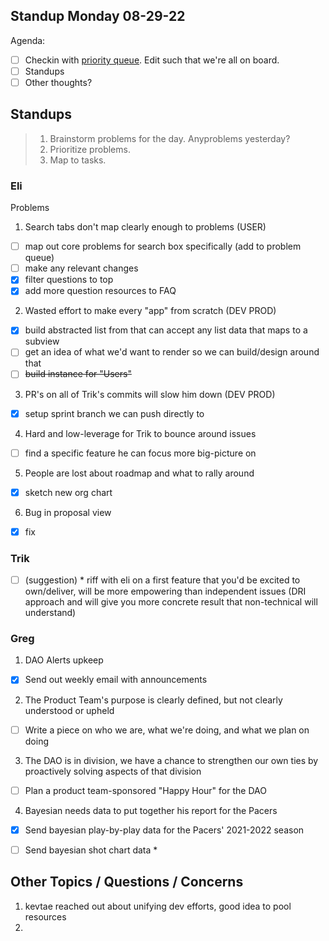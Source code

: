 ## Standup Monday 08-29-22

Agenda:

- [ ] Checkin with [priority queue](https://github.com/orgs/Krause-House/projects/6/views/1). Edit such that we're all on board.
- [ ] Standups
- [ ] Other thoughts?

## Standups

> 1. Brainstorm problems for the day. Anyproblems yesterday?
> 2. Prioritize problems.
> 3. Map to tasks.


### Eli
Problems

1. Search tabs don't map clearly enough to problems (USER)
- [ ] map out core problems for search box specifically (add to problem queue)
- [ ] make any relevant changes
- [x] filter questions to top
- [x] add more question resources to FAQ

2. Wasted effort to make every "app" from scratch (DEV PROD)
- [x] build abstracted list from that can accept any list data that maps to a subview
- [ ] get an idea of what we'd want to render so we can build/design around that
- [ ] ~~build instance for "Users"~~

3. PR's on all of Trik's commits will slow him down (DEV PROD)
- [x] setup sprint branch we can push directly to

4. Hard and low-leverage for Trik to bounce around issues
- [ ] find a specific feature he can focus more big-picture on

5. People are lost about roadmap and what to rally around
- [x] sketch new org chart

6. Bug in proposal view
- [x] fix

### Trik
- [ ] (suggestion) * riff with eli on a first feature that you'd be excited to own/deliver, will be more empowering than independent issues (DRI approach and will give you more concrete result that non-technical will understand)

### Greg

1. DAO Alerts upkeep
- [X] Send out weekly email with announcements

2. The Product Team's purpose is clearly defined, but not clearly understood or upheld
- [ ] Write a piece on who we are, what we're doing, and what we plan on doing

3. The DAO is in division, we have a chance to strengthen our own ties by proactively solving aspects of that division
- [ ] Plan a product team-sponsored "Happy Hour" for the DAO

4. Bayesian needs data to put together his report for the Pacers
- [X] Send bayesian play-by-play data for the Pacers' 2021-2022 season
- [ ] Send bayesian shot chart data *


## Other Topics / Questions / Concerns
1. kevtae reached out about unifying dev efforts, good idea to pool resources
2. 
